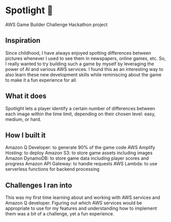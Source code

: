 # Spotlight 🔎
AWS Game Builder Challenge Hackathon project

## Inspiration
Since childhood, I have always enjoyed spotting differences between pictures whenever I used to see them in newspapers, online games, etc. So, I really wanted to try building such a game by myself by leveraging the power of AI and various AWS services. I found this as an interesting way to also learn these new development skills while reminiscing about the game to make it a fun experience for all.

## What it does
Spotlight lets a player identify a certain number of differences between each image within the time limit, depending on their chosen level: easy, medium, or hard.

## How I built it
Amazon Q Developer: to generate 90% of the game code 
AWS Amplify Hosting: to deploy 
Amazon S3: to store game assets including images 
Amazon DynamoDB: to store game data including player scores and progress 
Amazon API Gateway: to handle requests 
AWS Lambda: to use serverless functions for backend processing

## Challenges I ran into
This was my first time learning about and working with AWS services and Amazon Q developer. Figuring out which AWS services would be appropriate to use for my features and understanding how to implement them was a bit of a challenge, yet a fun experience.

